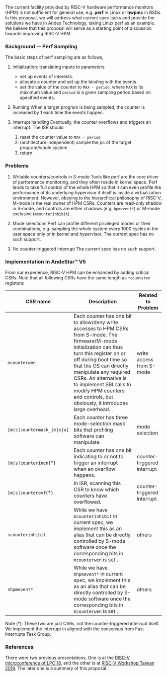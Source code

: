 The current facility provided by RISC-V hardware performance monitors (HPM) is not sufficient for general use, e.g. **perf** in Linux or **hwpmc** in BSDs.  In this proposal, we will address what current spec lacks and provide the solutions we have in Andes Technology, taking Linux perf as an example.  We believe that this proposal will serve as a starting point of discussion towards improving RISC-V HPM.

### Background -- Perf Sampling

The basic steps of perf sampling are as follows,
1. Initialization: translating inputs to parameters
   + set up events of interests.
   + allocate a counter and set up the binding with the events.
   + set the value of the counter to `MAX - period`, where `MAX` is its maximum value and `period` is a given sampling period based on specified events.

2. Running
When a target program is being sampled, the counter is increased by 1 each time the events happen.

3. Interrupt handling
Eventually, the counter overflows and triggers an interrupt.  The ISR should
   1. reset the counter value to `MAX - period`
   2. (architecture independent) sample the pc of the target program/whole system
   3. return

### Problems

1. Writable counters/controls in S-mode
Tools like perf are the core driver of performance monitoring, and they often reside in kernel space.  Perf tends to take full control of the whole HPM so that it can even profile the performance of its underlying hypervisor if itself is inside a virtualization environment.  However, obeying to the hierarchical philosophy of RISC-V, M-mode is the real owner of HPM CSRs.  Counters are read-only shadow in S-mode, and controls are either shadows (e.g. `hpmevent*`) or M-mode exclusive (`mcounterinhibit`).

2. Mode selections
Perf can profile different privileged modes or their combinations, e.g. sampling the whole system every 1000 cycles in the user space only or in kernel and hypervisor.  The current spec has no such support.

3. No counter-triggered interrupt
The current spec has no such support.

### Implementation in AndeStar™ V5

From our experience, RISC-V HPM can be enhanced by adding critical CSRs.  Note that all following CSRs have the same length as `*counteren` registers:

|CSR name|Description|Related to Problem|
|---|---|---|
|`mcounterwen`|Each counter has one bit to allow/deny write accesses to HPM CSRs from S-mode.  The firmware/M-mode initialization can thus turn this register on or off during boot time so that the OS can directly manipulate any required CSRs.  An alternative is to implement SBI calls to modify HPM counters and controls, but obviously, it introduces large overhead.|write access from S-mode|
|`[m\|s]countermask_[m\|s\|u]`|Each counter has three mode-selection mask bits that profiling software can manipulate.|mode selection|
|`[m\|s]counterinen`(\*)|Each counter has one bit indicating to or not to trigger an interrupt when an overflow happens.|counter-triggered interrupt|
|`[m\|s]counterovf`(\*)|In ISR, scanning this CSR to know which counters have overflowed.|counter-triggered interrupt|
|`scounterinhibit`|While we have `mcounterinhibit` in current spec, we implement this as an alias that can be directly controlled by S-mode software once the corresponding bits in `mcounterwen` is set .|others|
|`shpmevent*`|While we have `mhpmevent*` in current spec, we implement this as an alias that can be directly controlled by S-mode software once the corresponding bits in `mcounterwen` is set .|others|

Note (*): These two are just CSRs, not the counter-triggered interrupt itself.  We implement the interrupt in aligned with the consensus from Fast Interrupts Task Group.

### References

There were two previous presentations.  One is at the [RISC-V microconference of LPC'18](https://www.youtube.com/watch?v=4OKkHCg7El0&t=2h20m53s), and the other is at [RISC-V Workshop Taiwan 2019](https://www.youtube.com/watch?v=Onvlcl4e2IU).  The later one is a summary of this proposal.
